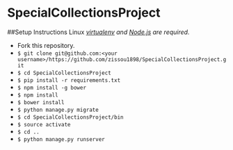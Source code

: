 # SpecialCollectionsProject
##Setup Instructions Linux
*[virtualenv](http://virtualenv.readthedocs.org/en/latest/) and
[Node.js](http://nodejs.org/) are required.*
* Fork this repository.
* `$ git clone git@github.com:<your username>/https://github.com/zissou1898/SpecialCollectionsProject.git`
* `$ cd SpecialCollectionsProject`
* `$ pip install -r requirements.txt`
* `$ npm install -g bower`
* `$ npm install`
* `$ bower install`
* `$ python manage.py migrate`
* `$ cd SpecialCollectionsProject/bin`
* `$ source activate`
* `$ cd ..`
* `$ python manage.py runserver`
